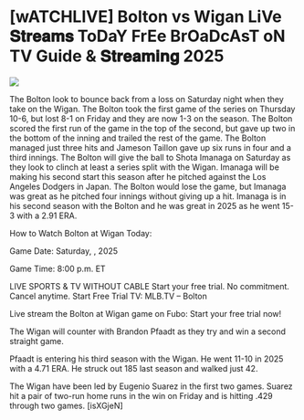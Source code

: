 #  [wATCHLIVE] Bolton vs Wigan LiVe 𝐒𝐭𝐫𝐞𝐚𝐦𝐬 ToDaY FrEe BrOaDcAsT oN TV Guide & 𝐒𝐭𝐫𝐞𝐚𝐦𝐢𝐧𝐠  2025  
  
  
[![](https://i.imgur.com/qSNzIqt.png)](https://movie.rssnews.media/XBiLUiAZ.php)  
  
The Bolton look to bounce back from a loss on Saturday night when they take on the Wigan. The Bolton took the first game of the series on Thursday 10-6, but lost 8-1 on Friday and they are now 1-3 on the season. The Bolton scored the first run of the game in the top of the second, but gave up two in the bottom of the inning and trailed the rest of the game. The Bolton managed just three hits and Jameson Taillon gave up six runs in four and a third innings. The Bolton will give the ball to Shota Imanaga on Saturday as they look to clinch at least a series split with the Wigan. Imanaga will be making his second start this season after he pitched against the Los Angeles Dodgers in Japan. The Bolton would lose the game, but Imanaga was great as he pitched four innings without giving up a hit. Imanaga is in his second season with the Bolton and he was great in 2025 as he went 15-3 with a 2.91 ERA.

How to Watch Bolton at Wigan Today:

Game Date: Saturday, , 2025

Game Time: 8:00 p.m. ET

LIVE SPORTS & TV WITHOUT CABLE
Start your free trial. No commitment. Cancel anytime.
Start Free Trial
TV: MLB.TV – Bolton

Live stream the Bolton at Wigan game on Fubo: Start your free trial now!

The Wigan will counter with Brandon Pfaadt as they try and win a second straight game.

Pfaadt is entering his third season with the Wigan. He went 11-10 in 2025 with a 4.71 ERA. He struck out 185 last season and walked just 42.

The Wigan have been led by Eugenio Suarez in the first two games. Suarez hit a pair of two-run home runs in the win on Friday and is hitting .429 through two games. [isXGjeN]